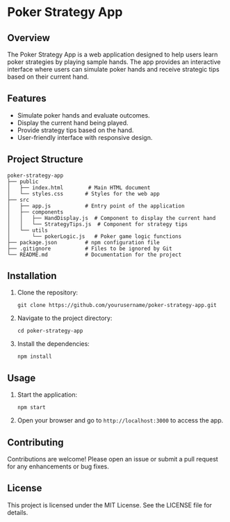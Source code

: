 # Poker Strategy App

## Overview
The Poker Strategy App is a web application designed to help users learn poker strategies by playing sample hands. The app provides an interactive interface where users can simulate poker hands and receive strategic tips based on their current hand.

## Features
- Simulate poker hands and evaluate outcomes.
- Display the current hand being played.
- Provide strategy tips based on the hand.
- User-friendly interface with responsive design.

## Project Structure
```
poker-strategy-app
├── public
│   ├── index.html        # Main HTML document
│   └── styles.css       # Styles for the web app
├── src
│   ├── app.js           # Entry point of the application
│   ├── components
│   │   ├── HandDisplay.js  # Component to display the current hand
│   │   └── StrategyTips.js  # Component for strategy tips
│   └── utils
│       └── pokerLogic.js   # Poker game logic functions
├── package.json         # npm configuration file
├── .gitignore           # Files to be ignored by Git
└── README.md            # Documentation for the project
```

## Installation
1. Clone the repository:
   ```
   git clone https://github.com/yourusername/poker-strategy-app.git
   ```
2. Navigate to the project directory:
   ```
   cd poker-strategy-app
   ```
3. Install the dependencies:
   ```
   npm install
   ```

## Usage
1. Start the application:
   ```
   npm start
   ```
2. Open your browser and go to `http://localhost:3000` to access the app.

## Contributing
Contributions are welcome! Please open an issue or submit a pull request for any enhancements or bug fixes.

## License
This project is licensed under the MIT License. See the LICENSE file for details.